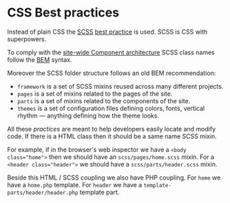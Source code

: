 # CSS Best practices

Instead of plain CSS the [SCSS](http://sass-lang.com/) [best practice](https://morethemes.baby/2018/05/12/more-themes-baby-is-in-the-loop/) is used. SCSS is CSS with superpowers.

To comply with the [site-wide Component architecture](https://github.com/morethemesbaby/wp-best-practices/blob/master/wp-content/themes/mo-theme/HTML.md#components) SCSS class names follow the [BEM](http://getbem.com/) syntax.

Moreover the SCSS folder structure follows an old BEM recommendation:

* `framework` is a set of SCSS mixins reused across many different projects.
* `pages` is a set of mixins related to the pages of the site.
* `parts` is a set of mixins related to the components of the site.
* `themes` is a set of configuration files defining colors, fonts, vertical rhythm — anything defining how the theme looks.

All these *practices* are meant to help developers easily locate and modify code. If there is a HTML class then it should be a same name SCSS mixin.

For example, if in the browser's web inspector we have a `<body class="home">` then we should have an `scss/pages/home.scss` mixin. For a `<header class="header">` we should have a `scss/parts/header.scss` mixin.

Beside this HTML / SCSS coupling we also have PHP coupling. For `home` we have a `home.php` template. For `header` we have a `template-parts/header/header.php` template part. 